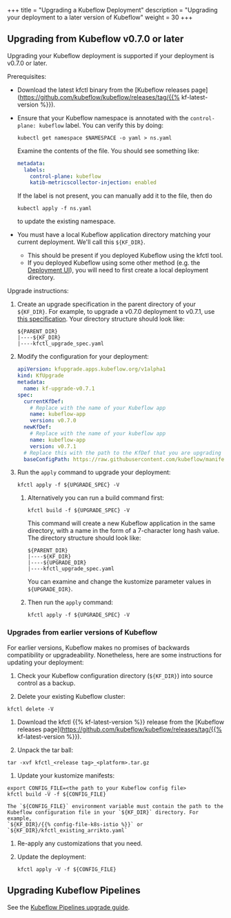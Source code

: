 +++
title = "Upgrading a Kubeflow Deployment"
description = "Upgrading your deployment to a later version of Kubeflow"
weight = 30
+++

## Upgrading from Kubeflow v0.7.0 or later
Upgrading your Kubeflow deployment is supported if your deployment is v0.7.0 or later.

Prerequisites:

* Download the latest kfctl binary from the
  [Kubeflow releases page](https://github.com/kubeflow/kubeflow/releases/tag/{{% kf-latest-version %}}).

* Ensure that your Kubeflow namespace is annotated with the
  `control-plane: kubeflow` label. You can verify this by doing:
  ```
  kubectl get namespace $NAMESPACE -o yaml > ns.yaml
  ```

    Examine the contents of the file. You should see something like:
    ```yaml
    metadata:
      labels:
        control-plane: kubeflow
        katib-metricscollector-injection: enabled
    ```

    If the label is not present, you can manually add it to the file, then do
    ```
    kubectl apply -f ns.yaml
    ```
    to update the existing namespace.

* You must have a local Kubeflow application directory matching your current
deployment. We'll call this `${KF_DIR}`.
    * This should be present if you deployed Kubeflow using the kfctl tool.
    * If you deployed Kubeflow using some other method (e.g. the 
      [Deployment UI](/docs/gke/deploy/deploy-ui/)),
      you will need to first create a local deployment directory.


Upgrade instructions:

1. Create an upgrade specification in the parent directory of your `${KF_DIR}`. For example, to upgrade
a v0.7.0 deployment to v0.7.1, use
[this specification](https://github.com/kubeflow/manifests/blob/v0.7-branch/kfdef/kfctl_upgrade_gcp_iap_0.7.1.yaml).
Your directory structure should look like:
    ```
    ${PARENT_DIR}
    |----${KF_DIR}
    |----kfctl_upgrade_spec.yaml

    ```

1. Modify the configuration for your deployment:
    ```yaml
    apiVersion: kfupgrade.apps.kubeflow.org/v1alpha1
    kind: KfUpgrade
    metadata:
      name: kf-upgrade-v0.7.1
    spec:
      currentKfDef:
        # Replace with the name of your Kubeflow app
        name: kubeflow-app
        version: v0.7.0
      newKfDef:
        # Replace with the name of your kubeflow app
        name: kubeflow-app
        version: v0.7.1
      # Replace this with the path to the KfDef that you are upgrading to
      baseConfigPath: https://raw.githubusercontent.com/kubeflow/manifests/v0.7-branch/kfdef/kfctl_gcp_iap.0.7.1.yaml
    ```

1. Run the `apply` command to upgrade your deployment:

    ```
    kfctl apply -f ${UPGRADE_SPEC} -V
    ```

    1. Alternatively you can run a build command first:
        ```
        kfctl build -f ${UPGRADE_SPEC} -V
        ```
        This command will create a new Kubeflow application in the same directory, with a name
        in the form of a 7-character long hash value. The directory structure should look like:
        ```
        ${PARENT_DIR}
        |----${KF_DIR}
        |----${UPGRADE_DIR}
        |----kfctl_upgrade_spec.yaml

        ```
        You can examine and change the kustomize parameter values in
        `${UPGRADE_DIR}`.

    1. Then run the `apply` command:
        ```
        kfctl apply -f ${UPGRADE_SPEC} -V
        ```

### Upgrades from earlier versions of Kubeflow

For earlier versions, Kubeflow makes no promises of backwards compatibility or 
upgradeability. Nonetheless, here are some instructions for updating your deployment:

1. Check your Kubeflow configuration directory (`${KF_DIR}`) into source control
  as a backup.

1. Delete your existing Kubeflow cluster:

  ```  
  kfctl delete -V 
  ```

    

1. Download the kfctl {{% kf-latest-version %}} release from the
  [Kubeflow releases 
  page](https://github.com/kubeflow/kubeflow/releases/tag/{{% kf-latest-version %}}).

1. Unpack the tar ball:

  ```
  tar -xvf kfctl_<release tag>_<platform>.tar.gz
  ```

1. Update your kustomize manifests:

  ```
  export CONFIG_FILE=<the path to your Kubeflow config file>
  kfctl build -V -f ${CONFIG_FILE}
  ```
    The `${CONFIG_FILE}` environment variable must contain the path to the 
    Kubeflow configuration file in your `${KF_DIR}` directory. For example,
    `${KF_DIR}/{{% config-file-k8s-istio %}}` or `${KF_DIR}/kfctl_existing_arrikto.yaml`
  
1. Re-apply any customizations that you need.

1. Update the deployment:

     ```
     kfctl apply -V -f ${CONFIG_FILE}
     ```

## Upgrading Kubeflow Pipelines

See the [Kubeflow Pipelines upgrade guide](/docs/pipelines/upgrade/).
